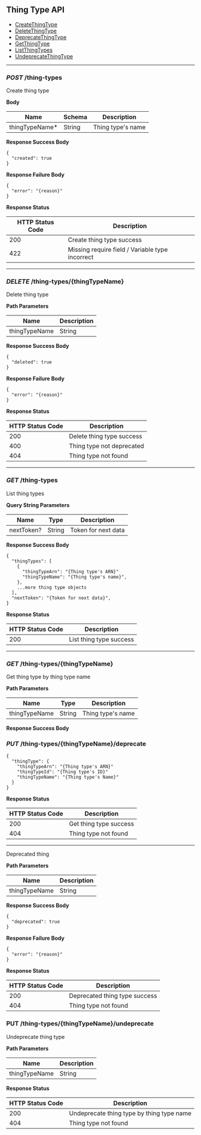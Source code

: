 ## Thing Type API

- [CreateThingType](#post-thing-types)
- [DeleteThingType](#delete-thing-typesthingtypename)
- [DeprecateThingType](#put-thing-typesthingtypenamedeprecate)
- [GetThingType](#get-thing-typesthingtypename)
- [ListThingTypes](#get-thing-types)
- [UndeprecateThingType](#put-thing-typesthingtypenameundeprecate)

---

### *POST* /thing-types

Create thing type

**Body**

| Name | Schema | Description |
| ---- | ------ | ----------- |
| thingTypeName* | String | Thing type's name |

**Response Success Body**

```
{
  "created": true
}
```

**Response Failure Body**

```
{
  "error": "{reason}"
}
```

**Response Status**

| HTTP Status Code | Description |
| ---------------- | ----------- |
| 200 | Create thing type success |
| 422 | Missing require field / Variable type incorrect |

---

### *DELETE* /thing-types/{thingTypeName}

Delete thing type

**Path Parameters**

| Name | Description |
| ---- | ----------- |
| thingTypeName | String | Thing type's name |

**Response Success Body**

```
{
  "deleted": true
}
```

**Response Failure Body**

```
{
  "error": "{reason}"
}
```

**Response Status**

| HTTP Status Code | Description |
| ---------------- | ----------- |
| 200 | Delete thing type success |
| 400 | Thing type not deprecated |
| 404 | Thing type not found |

---

### *GET* /thing-types

List thing types

**Query String Parameters**

| Name | Type | Description |
| ---- | ---- | ----------- |
| nextToken? | String | Token for next data |

**Response Success Body**

```
{
  "thingTypes": [
    {
      "thingTypeArn": "{Thing type's ARN}"
      "thingTypeName": "{Thing type's name}",
    },
    ...more thing type objects
  ],
  "nextToken": "{Token for next data}",
}
```

**Response Status**

| HTTP Status Code | Description |
| ---------------- | ----------- |
| 200 | List thing type success |

---

### *GET* /thing-types/{thingTypeName}

Get thing type by thing type name

**Path Parameters**

| Name | Type | Description |
| ---- | ---- | ----------- |
| thingTypeName | String | Thing type's name |

**Response Success Body**

### *PUT* /thing-types/{thingTypeName}/deprecate
```
{
  "thingType": {
    "thingTypeArn": "{Thing type's ARN}"
    "thingTypeId": "{Thing type's ID}"
    "thingTypeName": "{Thing type's Name}"
  }
}
```

**Response Status**

| HTTP Status Code | Description |
| ---------------- | ----------- |
| 200 | Get thing type success |
| 404 | Thing type not found |

---


Deprecated thing

**Path Parameters**

| Name | Description |
| ---- | ----------- |
| thingTypeName | String | Thing type's name |

**Response Success Body**

```
{
  "deprecated": true
}
```

**Response Failure Body**

```
{
  "error": "{reason}"
}
```

**Response Status**

| HTTP Status Code | Description |
| ---------------- | ----------- |
| 200 | Deprecated thing type success |
| 404 | Thing type not found |

### PUT /thing-types/{thingTypeName}/undeprecate

Undeprecate thing type

**Path Parameters**

| Name | Description |
| ---- | ----------- |
| thingTypeName | String | Thing type's name |

**Response Status**

| HTTP Status Code | Description |
| ---------------- | ----------- |
| 200 | Undeprecate thing type by thing type name |
| 404 | Thing type not found |